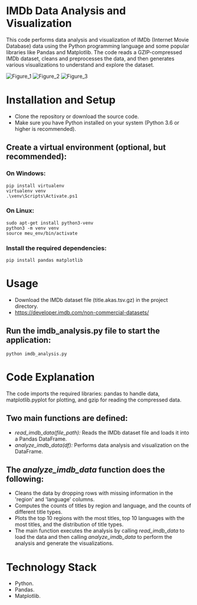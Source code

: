 # IMDb Data Analysis and Visualization
This code performs data analysis and visualization of IMDb (Internet Movie Database) data using the Python programming language and some popular libraries like Pandas and Matplotlib. The code reads a GZIP-compressed IMDb dataset, cleans and preprocesses the data, and then generates various visualizations to understand and explore the dataset.

![Figure_1](https://github.com/Deivison-Costa/IMDb-Data-Analysis/assets/112001225/a34237d4-f909-477b-80e5-528c6139e241)
![Figure_2](https://github.com/Deivison-Costa/IMDb-Data-Analysis/assets/112001225/7f950999-0b40-4931-a7e6-5c74cc516239)
![Figure_3](https://github.com/Deivison-Costa/IMDb-Data-Analysis/assets/112001225/35ffaeb6-3ff0-4e15-8321-3eb1cf781e7a)

# Installation and Setup
- Clone the repository or download the source code.
- Make sure you have Python installed on your system (Python 3.6 or higher is recommended).

## Create a virtual environment (optional, but recommended):

### On Windows:
    pip install virtualenv
    virtualenv venv
    .\venv\Scripts\Activate.ps1
### On Linux:
    sudo apt-get install python3-venv
    python3 -m venv venv
    source meu_env/bin/activate

### Install the required dependencies:
    pip install pandas matplotlib

# Usage
- Download the IMDb dataset file (title.akas.tsv.gz) in the project directory.
- https://developer.imdb.com/non-commercial-datasets/
## Run the imdb_analysis.py file to start the application: 
    python imdb_analysis.py

# Code Explanation
The code imports the required libraries: pandas to handle data, matplotlib.pyplot for plotting, and gzip for reading the compressed data.

## Two main functions are defined:

- *read_imdb_data(file_path):* Reads the IMDb dataset file and loads it into a Pandas DataFrame.
- *analyze_imdb_data(df):* Performs data analysis and visualization on the DataFrame.

## The *analyze_imdb_data* function does the following:

- Cleans the data by dropping rows with missing information in the 'region' and 'language' columns.
- Computes the counts of titles by region and language, and the counts of different title types.
- Plots the top 10 regions with the most titles, top 10 languages with the most titles, and the distribution of title types.
- The main function executes the analysis by calling *read_imdb_data* to load the data and then calling *analyze_imdb_data* to perform the analysis and generate the visualizations.

# Technology Stack
- Python.
- Pandas.
- Matplotlib.
